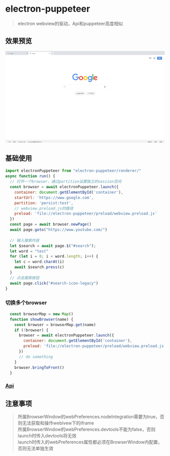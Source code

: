 # electron-puppeteer
> electron webview的驱动，Api和puppeteer高度相似

## 效果预览
![预览图](./screenshot/1.jpg)

## 基础使用

```javascript
import electronPuppeteer from "electron-puppeteer/renderer/"
async function run() {
  // 打开一个browser，通过partition设置独立的session空间
  const browser = await electronPuppeteer.launch({
    container: document.getElementById('container'),
    startUrl: 'https://www.google.com',
    partition: 'persist:test',
    // webview.preload.js的路径
    preload: 'file://electron-puppeteer/preload/webview.preload.js'
  })
  const page = await browser.newPage()
  await page.goto("https://www.youtube.com/")

  // 输入搜索内容
  let $search = await page.$("#search");
  let word = "test"
  for (let i = 0; i < word.length; i++) {
    let c = word.charAt(i)
    await $search.press(c)
  }
  // 点击搜索按钮
  await page.click("#search-icon-legacy")
}
```

### 切换多个browser
```javascript
  const browserMap = new Map()
  function showBrowser(name) {
    const browser = browserMap.get(name)
    if (!browser) {
      browser = await electronPuppeteer.launch({
        container: document.getElementById('container'),
        preload: 'file://electron-puppeteer/preload/webview.preload.js'
      })
      // do something
    }
    browser.bringToFront()
  }
```

### [Api](./doc/index.html)


## 注意事项
> 所属BrowserWindow的webPreferences.nodeIntegration需要为true，否则无法获取和操作webivew下的iframe  
> 所属BrowserWindow的webPreferences.devtools不能为false，否则launch时传入devtools将无效  
> launch时传入的webPreferences属性都必须在BrowserWindow内配置，否则无法单独生效